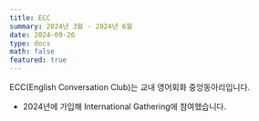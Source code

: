 ```yaml
---
title: ECC
summary: 2024년 3월 - 2024년 6월
date: 2024-09-26
type: docs
math: false
featured: true
---
```


ECC(English Conversation Club)는 교내 영어회화 중앙동아리입니다.

- 2024년에 가입해 International Gathering에 참여했습니다.